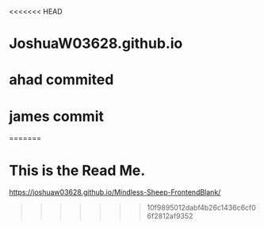 <<<<<<< HEAD
# JoshuaW03628.github.io

# ahad commited

# james commit
=======
# This is the Read Me.

https://joshuaw03628.github.io/Mindless-Sheep-FrontendBlank/
>>>>>>> 10f9895012dabf4b26c1436c6cf06f2812af9352
